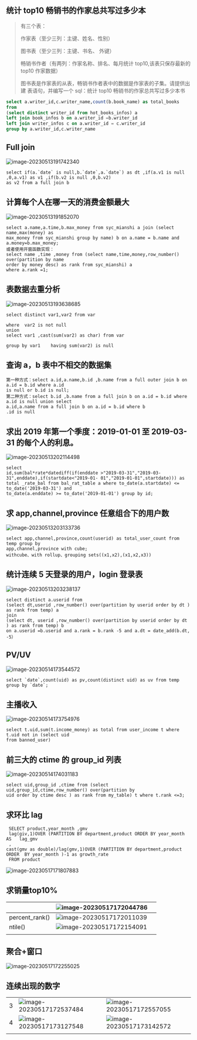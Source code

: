 ## 统计 top10 畅销书的作家总共写过多少本

> 有三个表：
>
> 作家表（至少三列：主键、姓名、性别）
>
> 图书表（至少三列：主键、书名、 外键）
>
> 畅销书作者（有两列：作家名称、排名、每月统计 top10,该表只保存最新的 top10 作家数据）
>
> 图书表是作家表的从表，畅销书作者表中的数据是作家表的子集。请提供出建 表语句，并编写一个 sql：统计 top10 畅销书的作家总共写过多少本书



```sql
select a.writer_id,c.writer_name,count(b.book_name) as total_books
from
(select distinct writer_id from hot_books_infos) a
left join book_infos b on a.writer_id =b.writer_id
left join writer_infos c on a.writer_id = c.writer_id
group by a.writer_id,c.writer_name
```



## Full  join

![image-20230513191742340](https://article.biliimg.com/bfs/article/33ccfe183e608d94b5b41cb76a6e88b08d5989bf.png)

```
select if(a.`date` is null,b.`date`,a.`date`) as dt ,if(a.v1 is null ,0,a.v1) as v1 ,if(b.v2 is null ,0,b.v2)
as v2 from a full join b 
```



## 计算每个人在哪一天的消费金额最大

![image-20230513191852070](https://article.biliimg.com/bfs/article/9d7c5814be46eeda2fecc9dc2ec9259a4bcf4e1e.png)

```
select a.name,a.time,b.max_money from syc_mianshi a join (select name,max(money) as
max_money from syc_mianshi group by name) b on a.name = b.name and a.money=b.max_money;
或者使用开窗函数实现：
select name ,time ,money from (select name,time,money,row_number() over(partition by name
order by money desc) as rank from syc_mianshi) a
where a.rank =1;
```

## 表数据去重分析

![image-20230513193638685](https://article.biliimg.com/bfs/article/a93413a9e4a877a380fd213ac8191e002bcfc6ba.png)

```
select distinct var1,var2 from var  

where  var2 is not null
union
select var1 ,cast(sum(var2) as char) from var 

group by var1    having sum(var2) is null
```

## 查询 a，b 表中不相交的数据集

```
第一种方式：select a.id,a.name,b.id ,b.name from a full outer join b on a.id = b.id where a.id
is null or b.id is null;
第二种方式：select b.id ,b.name from a full join b on a.id = b.id where a.id is null union select
a.id,a.name from a full join b on a.id = b.id where b
.id is null
```





## 求出 2019 年第一个季度：2019-01-01 至 2019-03-31 的每个人的利息。

![image-20230513202114498](https://article.biliimg.com/bfs/article/ceb7554e3caa02f9a3efb2c0aa0aace967ac6f58.png)

```
select
id,sum(bal*rate*datediff(if(enddate >"2019-03-31","2019-03-31",enddate),if(startdate<"2019-01- 01","2019-01-01",startdate))) as total _rate_bal from bal_rat_table a where to_date(a.startdate) <= to_date('2019-03-31') and
to_date(a.enddate) >= to_date('2019-01-01') group by id;
```

## 求 app,channel,province 任意组合下的用户数

![image-20230513203133736](https://article.biliimg.com/bfs/article/1c9dfc77584935351c7e4e39dd0132639c83df1f.png)



```
select app,channel,province,count(userid) as total_user_count from temp group by
app,channel,province with cube;
withcube、with rollup、grouping sets((x1,x2),(x1,x2,x3))
```



## 统计连续 5 天登录的用户，login 登录表

![image-20230513203238137](https://article.biliimg.com/bfs/article/45beb1ad6ef840eec5b90a5896d4f22b992dc78e.png)

```
select distinct a.userid from 
(select dt,userid ,row_number() over(partition by userid order by dt ) as rank from temp) a 
join 
(select dt, userid ,row_number() over(partition by userid order by dt ) as rank from temp) b
on a.userid =b.userid and a.rank = b.rank -5 and a.dt = date_add(b.dt, -5）
```





## PV/UV



![image-20230514173544572](https://article.biliimg.com/bfs/article/3ff2bd802bffabf3260f35d1a8194ddd4f186f9d.png)

```
select `date`,count(uid) as pv,count(distinct uid) as uv from temp group by `date`;
```





## 主播收入

![image-20230514173754976](https://article.biliimg.com/bfs/article/505a58e065885deb563922780e41dbd065459bd7.png)

```
select t.uid,sum(t.income_money) as total from user_income t where t.uid not in (select uid
from banned_user) 
```



## 前三大的 ctime 的 group_id 列表

![image-20230514174031183](https://article.biliimg.com/bfs/article/2e77264fce1766f7abbd6486e1086c8ea811b77c.png)

```
select uid,group_id ,ctime from (select uid,group_id,ctime,row_number() over(partition by
uid order by ctime desc ) as rank from my_table) t where t.rank <=3;
```







## 求环比  lag



```
 SELECT product,year_month ,gmv
 lag(giv,1)OVER (PARTITION BY department,product ORDER BY year_month AS   lag_gmv
 ,
cast(gmv as double)/lag(gmv,1)OVER (PARTITION BY department,product ORDER  BY year_month )-1 as growth_rate
 FROM product
```

![image-20230517171807883](https://article.biliimg.com/bfs/article/be931bdf6f45e74ad35461ec97034c21d1c8459a.png)





## 求销量top10%





|                | ![image-20230517172044786](https://article.biliimg.com/bfs/article/bb86410d8893875d746f9e5bc329062d97fdd579.png) |      |
| -------------- | ------------------------------------------------------------ | ---- |
| percent_rank() | ![image-20230517172011039](https://article.biliimg.com/bfs/article/06605c3db652aadd17f539ecb0d0c2ad02f82638.png) |      |
| ntile()        | ![image-20230517172154091](https://article.biliimg.com/bfs/article/b5f14d59cd3c8323621f9899cecc04eace4e2c78.png) |      |
|                |                                                              |      |





## 聚合+窗口

![image-20230517172255025](https://article.biliimg.com/bfs/article/dd26293ed8c44ac0e027a91e5d14dd02bc6b1178.png)





## 连续出现的数字

|      |                                                              |                                                              |
| ---- | ------------------------------------------------------------ | ------------------------------------------------------------ |
| 3    | ![image-20230517172537484](https://article.biliimg.com/bfs/article/f3b702ee1de32e801a092a9f7338b3b5e26ae803.png) | ![image-20230517172557055](https://article.biliimg.com/bfs/article/2b28b87b2cf4932e07a065bf6d494480927c33fe.png) |
| 4    | ![image-20230517173127548](https://article.biliimg.com/bfs/article/cad2fb67abdbc06e182e04d756c49bdc2e6fd606.png) | ![image-20230517173142572](https://article.biliimg.com/bfs/article/ca434f16f5751b827ec7977c9208c1b43e38fc75.png) |
|      |                                                              |                                                              |



